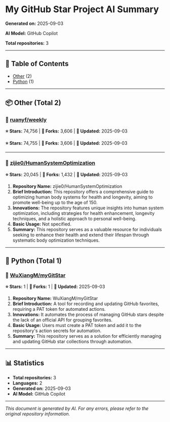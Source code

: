 # My GitHub Star Project AI Summary

**Generated on:** 2025-09-03

**AI Model:** GitHub Copilot

**Total repositories:** 3

---

## 📖 Table of Contents

- [Other](#other) (2)
- [Python](#python) (1)

---

## 📦 Other (Total 2)

### 📌 [ruanyf/weekly](https://github.com/ruanyf/weekly)

**⭐ Stars:** 74,756 | **🍴 Forks:** 3,606 | **📅 Updated:** 2025-09-03

**⭐ Stars:** 74,755 | **🍴 Forks:** 3,606 | **📅 Updated:** 2025-09-03

---

### 📌 [zijie0/HumanSystemOptimization](https://github.com/zijie0/HumanSystemOptimization)

**⭐ Stars:** 20,045 | **🍴 Forks:** 1,432 | **📅 Updated:** 2025-09-03

1. **Repository Name:** zijie0/HumanSystemOptimization  
2. **Brief Introduction:** This repository offers a comprehensive guide to optimizing human body systems for health and longevity, aiming to promote well-being up to the age of 150.  
3. **Innovations:** The repository features unique insights into human system optimization, including strategies for health enhancement, longevity techniques, and a holistic approach to personal well-being.  
4. **Basic Usage:** Not specified.  
5. **Summary:** This repository serves as a valuable resource for individuals seeking to enhance their health and extend their lifespan through systematic body optimization techniques.

---

## 🐍 Python (Total 1)

### 📌 [WuXiangM/myGitStar](https://github.com/WuXiangM/myGitStar)

**⭐ Stars:** 1 | **🍴 Forks:** 1 | **📅 Updated:** 2025-09-03


1. **Repository Name:** WuXiangM/myGitStar  
2. **Brief Introduction:** A tool for recording and updating GitHub favorites, requiring a PAT token for automated actions.  
3. **Innovations:** It automates the process of managing GitHub stars despite the lack of an official API for grouping favorites.  
4. **Basic Usage:** Users must create a PAT token and add it to the repository's action secrets for automation.  
5. **Summary:** This repository serves as a solution for efficiently managing and updating GitHub star collections through automation.

---


## 📊 Statistics

- **Total repositories:** 3
- **Languages:** 2
- **Generated on:** 2025-09-03
- **AI Model:** GitHub Copilot

---

*This document is generated by AI. For any errors, please refer to the original repository information.*
